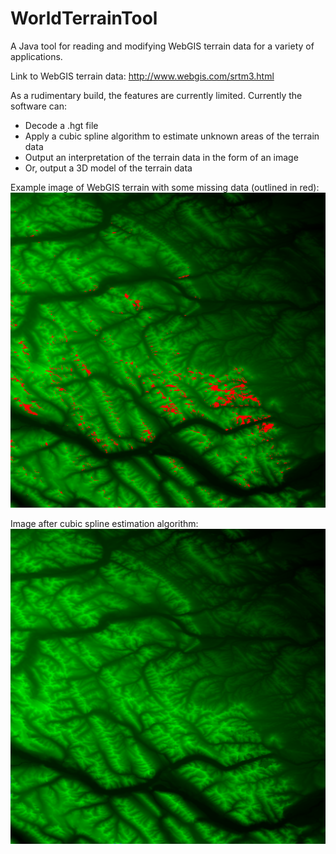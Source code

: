 # WorldTerrainTool
A Java tool for reading and modifying WebGIS terrain data for a variety of applications.

Link to WebGIS terrain data: http://www.webgis.com/srtm3.html

As a rudimentary build, the features are currently limited.
Currently the software can:
- Decode a .hgt file
- Apply a cubic spline algorithm to estimate unknown areas of the terrain data
- Output an interpretation of the terrain data in the form of an image
- Or, output a 3D model of the terrain data


Example image of WebGIS terrain with some missing data (outlined in red):
![alt text](https://github.com/adrianpolimeni/WorldTerrainTool/blob/master/out/images/N51W116_Unknowns.png)


Image after cubic spline estimation algorithm:
![alt text](https://github.com/adrianpolimeni/WorldTerrainTool/blob/master/out/images/N51W116_Estimates.png)

